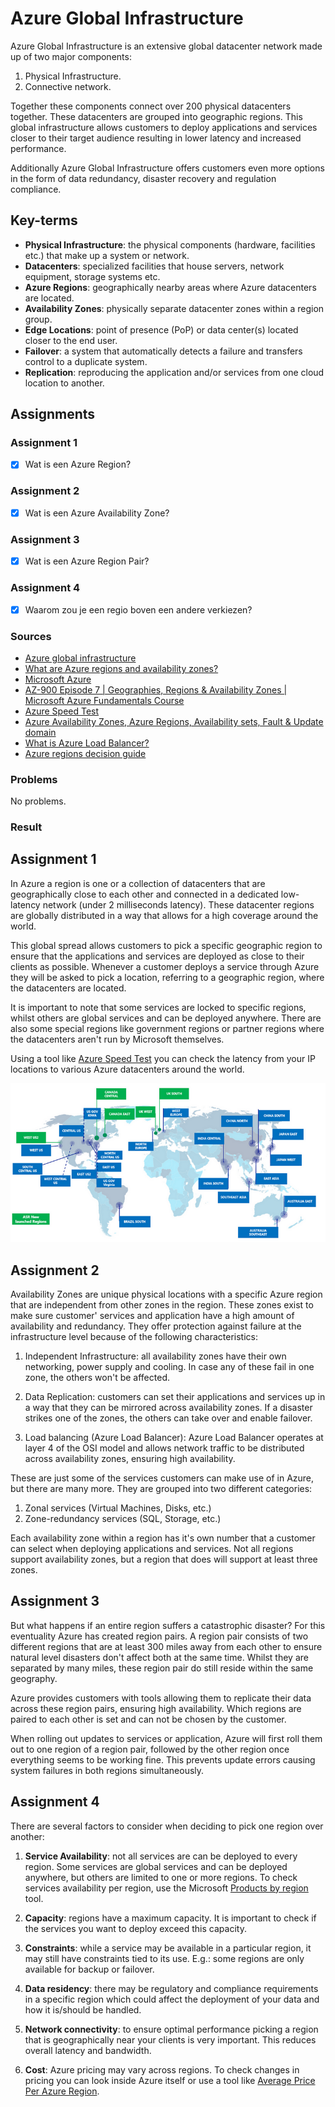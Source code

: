 # Azure Global Infrastructure

Azure Global Infrastructure is an extensive global datacenter network made up of two major components:

1. Physical Infrastructure.
2. Connective network.

Together these components connect over 200 physical datacenters together. These datacenters are grouped into geographic regions. This global infrastructure allows customers to deploy applications and services closer to their target audience resulting in lower latency and increased performance.

Additionally Azure Global Infrastructure offers customers even more options in the form of data redundancy, disaster recovery and regulation compliance.

## Key-terms
- **Physical Infrastructure**: the physical components (hardware, facilities etc.) that make up a system or network.
- **Datacenters**: specialized facilities that house servers, network equipment, storage systems etc.
- **Azure Regions**: geographically nearby areas where Azure datacenters are located.
- **Availability Zones**: physically separate datacenter zones within a region group.
- **Edge Locations**: point of presence (PoP) or data center(s) located closer to the end user.
- **Failover**: a system that automatically detects a failure and transfers control to a duplicate system.
- **Replication**: reproducing the application and/or services from one cloud location to another.

## Assignments

### Assignment 1
- [x] Wat is een Azure Region?

### Assignment 2
- [x] Wat is een Azure Availability Zone?

### Assignment 3
- [x] Wat is een Azure Region Pair?

### Assignment 4
- [x] Waarom zou je een regio boven een andere verkiezen?

### Sources
- [Azure global infrastructure](https://azure.microsoft.com/en-us/explore/global-infrastructure)
- [What are Azure regions and availability zones?](https://learn.microsoft.com/en-us/azure/reliability/availability-zones-overview)
- [Microsoft Azure](https://nl.wikipedia.org/wiki/Microsoft_Azure)
- [AZ-900 Episode 7 | Geographies, Regions & Availability Zones | Microsoft Azure Fundamentals Course](https://www.youtube.com/watch?v=C-nNw1mGwzE)
- [Azure Speed Test](https://www.azurespeed.com/Azure/Latency)
- [Azure Availability Zones, Azure Regions, Availability sets, Fault & Update domain](https://k21academy.com/microsoft-azure/architect/azure-availability-zones-and-regions/)
- [What is Azure Load Balancer?](https://learn.microsoft.com/en-us/azure/load-balancer/load-balancer-overview)
- [Azure regions decision guide](https://learn.microsoft.com/en-us/azure/cloud-adoption-framework/migrate/azure-best-practices/multiple-regions)

### Problems
No problems.

### Result

## Assignment 1

In Azure a region is one or a collection of datacenters that are geographically close to each other and connected in a dedicated low-latency network (under 2 milliseconds latency). These datacenter regions are globally distributed in a way that allows for a high coverage around the world.

This global spread allows customers to pick a specific geographic region to ensure that the applications and services are deployed as close to their clients as possible. Whenever a customer deploys a service through Azure they will be asked to pick a location, referring to a geographic region, where the datacenters are located.

It is important to note that some services are locked to specific regions, whilst others are global services and can be deployed anywhere. There are also some special regions like government regions or partner regions where the datacenters aren't run by Microsoft themselves.

Using a tool like [Azure Speed Test](https://www.azurespeed.com/Azure/Latency) you can check the latency from your IP locations to various Azure datacenters around the world.

![Azure Regions](../00_includes/week_04_images/screen1.png)

## Assignment 2

Availability Zones are unique physical locations with a specific Azure region that are independent from other zones in the region. These zones exist to make sure customer' services and application have a high amount of availability and redundancy. They offer protection against failure at the infrastructure level because of the following characteristics:

1. Independent Infrastructure: all availability zones have their own networking, power supply and cooling. In case any of these fail in one zone, the others won't be affected.

2. Data Replication: customers can set their applications and services up in a way that they can be mirrored across availability zones. If a disaster strikes one of the zones, the others can take over and enable failover.

3. Load balancing (Azure Load Balancer): Azure Load Balancer operates at layer 4 of the OSI model and allows network traffic to be distributed across availability zones, ensuring high availability.

These are just some of the services customers can make use of in Azure, but there are many more. They are grouped into two different categories:

1. Zonal services (Virtual Machines, Disks, etc.)
2. Zone-redundancy services (SQL, Storage, etc.)

Each availability zone within a region has it's own number that a customer can select when deploying applications and services. Not all regions support availability zones, but a region that does will support at least three zones.

## Assignment 3

But what happens if an entire region suffers a catastrophic disaster? For this eventuality Azure has created region pairs. A region pair consists of two different regions that are at least 300 miles away from each other to ensure natural level disasters don't affect both at the same time. Whilst they are separated by many miles, these region pair do still reside within the same geography.

Azure provides customers with tools allowing them to replicate their data across these region pairs, ensuring high availability. Which regions are paired to each other is set and can not be chosen by the customer.

When rolling out updates to services or application, Azure will first roll them out to one region of a region pair, followed by the other region once everything seems to be working fine. This prevents update errors causing system failures in both regions simultaneously.

## Assignment 4

There are several factors to consider when deciding to pick one region over another:

1. **Service Availability**: not all services are can be deployed to every region. Some services are global services and can be deployed anywhere, but others are limited to one or more regions. To check services availability per region, use the Microsoft [Products by region](https://azure.microsoft.com/en-us/explore/global-infrastructure/products-by-region/) tool.

2. **Capacity**: regions have a maximum capacity. It is important to check if the services you want to deploy exceed this capacity.

3. **Constraints**: while a service may be available in a particular region, it may still have constraints tied to its use. E.g.: some regions are only available for backup or failover.

4. **Data residency**: there may be regulatory and compliance requirements in a specific region which could affect the deployment of your data and how it is/should be handled.

5. **Network connectivity**: to ensure optimal performance picking a region that is geographically near your clients is very important. This reduces overall latency and bandwidth.

6. **Cost**: Azure pricing may vary across regions. To check changes in pricing you can look inside Azure itself or use a tool like [Average Price Per Azure Region](https://azureprice.net/regions).
